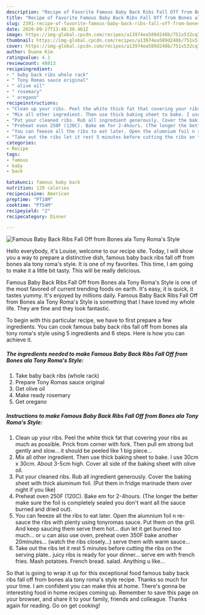 ```yaml
---
description: "Recipe of Favorite Famous Baby Back Ribs Fall Off from Bones ala Tony Roma&amp;#39;s Style"
title: "Recipe of Favorite Famous Baby Back Ribs Fall Off from Bones ala Tony Roma&amp;#39;s Style"
slug: 2391-recipe-of-favorite-famous-baby-back-ribs-fall-off-from-bones-ala-tony-roma-and-39-s-style
date: 2020-09-17T13:48:30.461Z
image: https://img-global.cpcdn.com/recipes/a13974ea589d248b/751x532cq70/famous-baby-back-ribs-fall-off-from-bones-ala-tony-romas-style-recipe-main-photo.jpg
thumbnail: https://img-global.cpcdn.com/recipes/a13974ea589d248b/751x532cq70/famous-baby-back-ribs-fall-off-from-bones-ala-tony-romas-style-recipe-main-photo.jpg
cover: https://img-global.cpcdn.com/recipes/a13974ea589d248b/751x532cq70/famous-baby-back-ribs-fall-off-from-bones-ala-tony-romas-style-recipe-main-photo.jpg
author: Duane Kim
ratingvalue: 4.1
reviewcount: 48813
recipeingredient:
- " baby back ribs whole rack"
- " Tony Romas sauce original"
- " olive oil"
- " rosemary"
- " oregano"
recipeinstructions:
- "Clean up your ribs. Peel the white thick fat that covering your ribs as much as possible. Prick from corner with fork. Then pull em strong but gently and slow... it should be peeled like 1 big piece..."
- "Mix all other ingredient. Then use thick baking sheet to bake. I use 30cm x 30cm. About 3-5cm high. Cover all side of the baking sheet with olive oil."
- "Put your cleaned ribs. Rub all ingredient generously. Cover the baking sheet with thick aluminum foil. (Put them in fridge marinade them over night if you like)"
- "Preheat oven 250F (120C). Bake em for 2-4hours. (The longer the better make sure the foil is completely sealed you don&#39;t want all the sauce burned and dried out)."
- "You can feeeze all the ribs to eat later. Open the alumnium foil n re-sauce the ribs with plenty using tonyromas sauce. Put them on the  grill. And keep saucing them serve them hot... dun let it get burned too much... or u can also use oven, preheat oven 350F bake another 20minutes... (watch the ribs closely...) serve them with warm sauce..."
- "Take out the ribs let it rest 5 minutes before cutting the ribs on the serving plate.. juicy ribs is ready for your dinner... serve em with french fries. Mash potatoes. French bread. salad. Anything u like..."
categories:
- Recipe
tags:
- famous
- baby
- back

katakunci: famous baby back 
nutrition: 129 calories
recipecuisine: American
preptime: "PT18M"
cooktime: "PT54M"
recipeyield: "2"
recipecategory: Dinner

---
```



![Famous Baby Back Ribs Fall Off from Bones ala Tony Roma&#39;s Style](https://img-global.cpcdn.com/recipes/a13974ea589d248b/751x532cq70/famous-baby-back-ribs-fall-off-from-bones-ala-tony-romas-style-recipe-main-photo.jpg)

Hello everybody, it's Louise, welcome to our recipe site. Today, I will show you a way to prepare a distinctive dish, famous baby back ribs fall off from bones ala tony roma&#39;s style. It is one of my favorites. This time, I am going to make it a little bit tasty. This will be really delicious.

Famous Baby Back Ribs Fall Off from Bones ala Tony Roma&#39;s Style is one of the most favored of current trending foods on earth. It's easy, it is quick, it tastes yummy. It's enjoyed by millions daily. Famous Baby Back Ribs Fall Off from Bones ala Tony Roma&#39;s Style is something that I have loved my whole life. They are fine and they look fantastic.




To begin with this particular recipe, we have to first prepare a few ingredients. You can cook famous baby back ribs fall off from bones ala tony roma&#39;s style using 5 ingredients and 6 steps. Here is how you can achieve it.

<!--inarticleads1-->

##### The ingredients needed to make Famous Baby Back Ribs Fall Off from Bones ala Tony Roma&#39;s Style:

1. Take  baby back ribs (whole rack)
1. Prepare  Tony Romas sauce original
1. Get  olive oil
1. Make ready  rosemary
1. Get  oregano




<!--inarticleads2-->

##### Instructions to make Famous Baby Back Ribs Fall Off from Bones ala Tony Roma&#39;s Style:

1. Clean up your ribs. Peel the white thick fat that covering your ribs as much as possible. Prick from corner with fork. Then pull em strong but gently and slow... it should be peeled like 1 big piece...
1. Mix all other ingredient. Then use thick baking sheet to bake. I use 30cm x 30cm. About 3-5cm high. Cover all side of the baking sheet with olive oil.
1. Put your cleaned ribs. Rub all ingredient generously. Cover the baking sheet with thick aluminum foil. (Put them in fridge marinade them over night if you like)
1. Preheat oven 250F (120C). Bake em for 2-4hours. (The longer the better make sure the foil is completely sealed you don&#39;t want all the sauce burned and dried out).
1. You can feeeze all the ribs to eat later. Open the alumnium foil n re-sauce the ribs with plenty using tonyromas sauce. Put them on the  grill. And keep saucing them serve them hot... dun let it get burned too much... or u can also use oven, preheat oven 350F bake another 20minutes... (watch the ribs closely...) serve them with warm sauce...
1. Take out the ribs let it rest 5 minutes before cutting the ribs on the serving plate.. juicy ribs is ready for your dinner... serve em with french fries. Mash potatoes. French bread. salad. Anything u like...




So that is going to wrap it up for this exceptional food famous baby back ribs fall off from bones ala tony roma&#39;s style recipe. Thanks so much for your time. I am confident you can make this at home. There's gonna be interesting food in home recipes coming up. Remember to save this page on your browser, and share it to your family, friends and colleague. Thanks again for reading. Go on get cooking!
